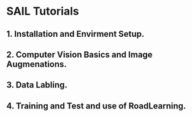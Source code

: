 # SAIL Tutorials
## 1. Installation and Envirment Setup.


## 2. Computer Vision Basics and Image Augmenations.


## 3. Data Labling.


## 4. Training and Test and use of RoadLearning.
